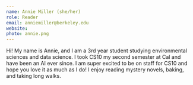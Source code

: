 ```yaml
---
name: Annie Miller (she/her)
role: Reader
email: anniemiller@berkeley.edu
website:
photo: annie.png
---
```

Hi! My name is Annie, and I am a 3rd year student studying environmental sciences and data science. I took CS10 my second semester at Cal and have been an AI ever since. I am super excited to be on staff for CS10 and hope you love it as much as I do! I enjoy reading mystery novels, baking, and taking long walks.